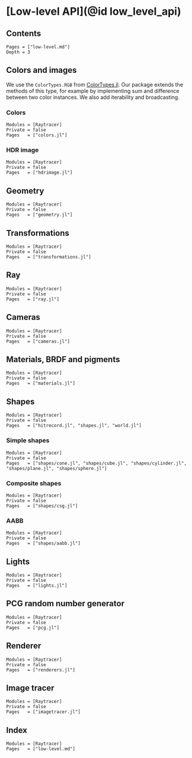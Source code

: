# [Low-level API](@id low_level_api)

## Contents

```@contents
Pages = ["low-level.md"]
Depth = 3
```

## Colors and images

We use the `ColorTypes.RGB` from [ColorTypes.jl](https://github.com/JuliaGraphics/ColorTypes.jl). Our package extends the methods of this type, for example by implementing sum and difference between two color instances. We also add iterability and broadcasting.

### Colors

```@autodocs
Modules = [Raytracer]
Private = false
Pages   = ["colors.jl"]
```

### HDR image

```@autodocs
Modules = [Raytracer]
Private = false
Pages   = ["hdrimage.jl"]
```

## Geometry

```@autodocs
Modules = [Raytracer]
Private = false
Pages   = ["geometry.jl"]
```

## Transformations

```@autodocs
Modules = [Raytracer]
Private = false
Pages   = ["transformations.jl"]
```

## Ray

```@autodocs
Modules = [Raytracer]
Private = false
Pages   = ["ray.jl"]
```

## Cameras

```@autodocs
Modules = [Raytracer]
Private = false
Pages   = ["cameras.jl"]
```

## Materials, BRDF and pigments

```@autodocs
Modules = [Raytracer]
Private = false
Pages   = ["materials.jl"]
```

## Shapes

```@autodocs
Modules = [Raytracer]
Private = false
Pages   = ["hitrecord.jl", "shapes.jl", "world.jl"]
```

### Simple shapes

```@autodocs
Modules = [Raytracer]
Private = false
Pages   = ["shapes/cone.jl", "shapes/cube.jl", "shapes/cylinder.jl", "shapes/plane.jl", "shapes/sphere.jl"]
```

### Composite shapes

```@autodocs
Modules = [Raytracer]
Private = false
Pages   = ["shapes/csg.jl"]
```

### AABB

```@autodocs
Modules = [Raytracer]
Private = false
Pages   = ["shapes/aabb.jl"]
```

## Lights

```@autodocs
Modules = [Raytracer]
Private = false
Pages   = ["lights.jl"]
```

## PCG random number generator

```@autodocs
Modules = [Raytracer]
Private = false
Pages   = ["pcg.jl"]
```

## Renderer

```@autodocs
Modules = [Raytracer]
Private = false
Pages   = ["renderers.jl"]
```

## Image tracer

```@autodocs
Modules = [Raytracer]
Private = false
Pages   = ["imagetracer.jl"]
```

## Index

```@index
Modules = [Raytracer]
Pages   = ["low-level.md"]
```

